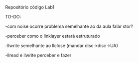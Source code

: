 Repositório código Lab1

TO-DO:

  -com noise ocorre problema semelhante ao da aula falar stor?
  
  -perceber como o linklayer estará estruturado
  
  -llwrite semelhante ao llclose (mandar disc->disc->UA)
  
  -llread e llwrite perceber e fazer

